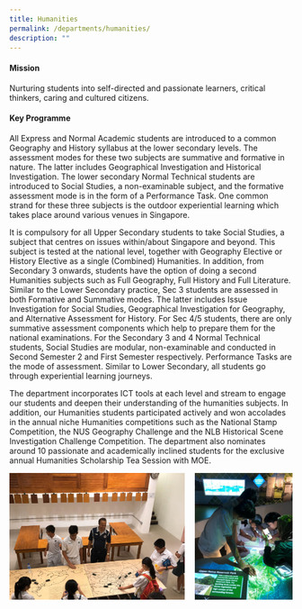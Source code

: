 ```yaml
---
title: Humanities
permalink: /departments/humanities/
description: ""
---
```

#### **Mission**
Nurturing students into self-directed and passionate learners, critical thinkers, caring and cultured citizens.

#### **Key Programme**
All Express and Normal Academic students are introduced to a common Geography and History syllabus at the lower secondary levels. The assessment modes for these two subjects are summative and formative in nature. The latter includes Geographical Investigation and Historical Investigation. The lower secondary Normal Technical students are introduced to Social Studies, a non-examinable subject, and the formative assessment mode is in the form of a Performance Task. One common strand for these three subjects is the outdoor experiential learning which takes place around various venues in Singapore.

It is compulsory for all Upper Secondary students to take Social Studies, a subject that centres on issues within/about Singapore and beyond. This subject is tested at the national level, together with Geography Elective or History Elective as a single (Combined) Humanities. In addition, from Secondary 3 onwards, students have the option of doing a second Humanities subjects such as Full Geography, Full History and Full Literature. Similar to the Lower Secondary practice, Sec 3 students are assessed in both Formative and Summative modes. The latter includes Issue Investigation for Social Studies, Geographical Investigation for Geography, and Alternative Assessment for History. For Sec 4/5 students, there are only summative assessment components which help to prepare them for the national examinations. For the Secondary 3 and 4 Normal Technical students, Social Studies are modular, non-examinable and conducted in Second Semester 2 and First Semester respectively. Performance Tasks are the mode of assessment. Similar to Lower Secondary, all students go through experiential learning journeys.

The department incorporates ICT tools at each level and stream to engage our students and deepen their understanding of the humanities subjects. In addition, our Humanities students participated actively and won accolades in the annual niche Humanities competitions such as the National Stamp Competition, the NUS Geography Challenge and the NLB Historical Scene Investigation Challenge Competition. The department also nominates around 10 passionate and academically inclined students for the exclusive annual Humanities Scholarship Tea Session with MOE.

<img src="/images/humanities1.jpg" style="width:62%" align=left>
<img src="/images/humanities2.jpg" style="width:34.5%" align=right>
